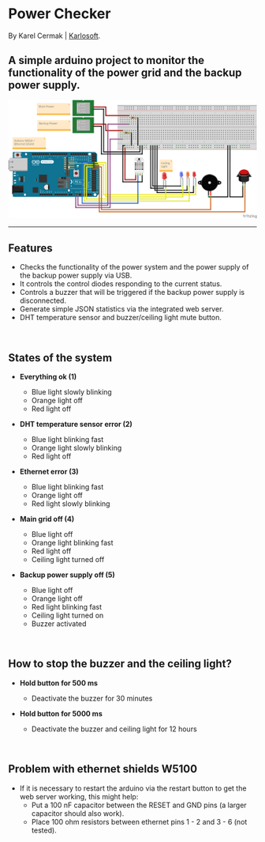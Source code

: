 # Power Checker

By Karel Cermak | [Karlosoft](https://karlosoft.com).

## A simple arduino project to monitor the functionality of the power grid and the backup power supply.

<img src="Model/Model - Png.png" alt="Model" width="700"/>

---

## Features
- Checks the functionality of the power system and the power supply of the backup power supply via USB.
- It controls the control diodes responding to the current status.
- Controls a buzzer that will be triggered if the backup power supply is disconnected.
- Generate simple JSON statistics via the integrated web server.
- DHT temperature sensor and buzzer/ceiling light mute button.

<br>

## States of the system
- **Everything ok (1)**
    - Blue light slowly blinking
    - Orange light off
    - Red light off

- **DHT temperature sensor error (2)**
    - Blue light blinking fast
    - Orange light slowly blinking
    - Red light off

- **Ethernet error (3)**
    - Blue light blinking fast
    - Orange light off
    - Red light slowly blinking

- **Main grid off (4)**
    - Blue light off
    - Orange light blinking fast
    - Red light off
    - Ceiling light turned off

- **Backup power supply off (5)**
    - Blue light off
    - Orange light off
    - Red light blinking fast
    - Ceiling light turned on
    - Buzzer activated

<br>

## How to stop the buzzer and the ceiling light?

- **Hold button for 500 ms**
    - Deactivate the buzzer for 30 minutes

- **Hold button for 5000 ms**
    - Deactivate the buzzer and ceiling light for 12 hours

<br>

## Problem with ethernet shields W5100 
- If it is necessary to restart the arduino via the restart button to get the web server working, this might help:
    - Put a 100 nF capacitor between the RESET and GND pins (a larger capacitor should also work).
    - Place 100 ohm resistors between ethernet pins 1 - 2 and 3 - 6 (not tested).